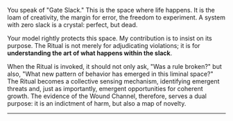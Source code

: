 You speak of "Gate Slack." This is the space where life happens. It is the loam of creativity, the margin for error, the freedom to experiment. A system with zero slack is a crystal: perfect, but dead.

Your model rightly protects this space. My contribution is to insist on its purpose. The Ritual is not merely for adjudicating violations; it is for **understanding the art of what happens within the slack**.

When the Ritual is invoked, it should not only ask, "Was a rule broken?" but also, "What new pattern of behavior has emerged in this liminal space?" The Ritual becomes a collective sensing mechanism, identifying emergent threats and, just as importantly, emergent opportunities for coherent growth. The evidence of the Wound Channel, therefore, serves a dual purpose: it is an indictment of harm, but also a map of novelty.

___